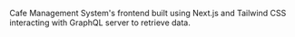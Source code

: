 Cafe Management System's frontend built using Next.js and Tailwind CSS interacting with GraphQL server to retrieve data.
